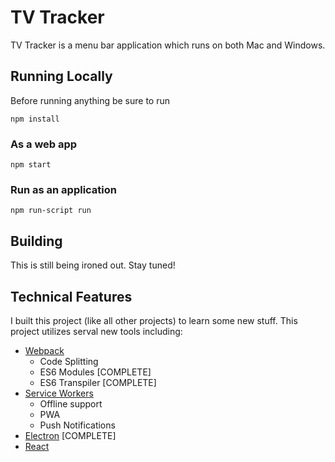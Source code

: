 # TV Tracker #
TV Tracker is a menu bar application which runs on both Mac and Windows.

## Running Locally
Before running anything be sure to run 
```
npm install 
```
### As a web app
```
npm start
```

### Run as an application
```
npm run-script run
```

## Building
This is still being ironed out. Stay tuned!

## Technical Features
I built this project (like all other projects) to learn some new stuff. This project utilizes serval new tools including:
- [Webpack](https://webpack.js.org/)
	- Code Splitting
	- ES6 Modules [COMPLETE]
	- ES6 Transpiler [COMPLETE]
- [Service Workers](https://developers.google.com/web/fundamentals/getting-started/primers/service-workers)
	- Offline support
	- PWA
	- Push Notifications
- [Electron](http://electron.atom.io/) [COMPLETE]
- [React](https://facebook.github.io/react/) 